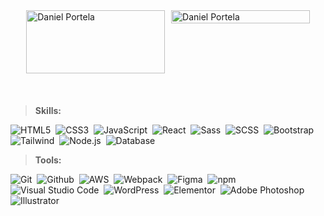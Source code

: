 <div style="display: flex; flex-wrap: wrap; justify-content: center;">
    <div style="width: 44%; margin-left: 2%; margin-right: 2%; margin-bottom: 20px;">
        <img src="https://github-readme-stats.vercel.app/api?username=daniel-portela&show_icons=true&theme=blue_navy&show_icons=true&count_private=true&hide_border=true&role=OWNER,ORGANIZATION_MEMBER,COLLABORATOR" width="100%" alt="Daniel Portela">
    </div>
    <div style="width: 44%; margin-right: 2%; margin-bottom: 100px;">
        <img src="https://github-readme-streak-stats.herokuapp.com?user=daniel-portela&theme=blue_navy&hide_border=true&date_format=M%20j%5B%2C%20Y%5D" width="100%" alt="Daniel Portela">
    </div>
</div><br>


> <b>Skills:</b>

![HTML5](https://img.shields.io/badge/-HTML5-0D1117?style=for-the-badge&logo=html5&labelColor=0D1117)&nbsp;
![CSS3](https://img.shields.io/badge/-CSS3-0D1117?style=for-the-badge&logo=CSS3&logoColor=blue&labelColor=0D1117)&nbsp;
![JavaScript](https://img.shields.io/badge/-JavaScript-0D1117?style=for-the-badge&logo=javascript&logoColor=F7DF1E&labelColor=0D1117)&nbsp;
![React](https://img.shields.io/badge/-react-0D1117?style=for-the-badge&logo=react&logoColor=cyan&labelColor=0D1117)&nbsp;
![Sass](https://img.shields.io/badge/-Sass-0D1117?style=for-the-badge&logo=sass&logoColor=CC6699&labelColor=0D1117)&nbsp;
![SCSS](https://img.shields.io/badge/-SCSS-0D1117?style=for-the-badge&logo=sass&logoColor=CC6699&labelColor=0D1117)&nbsp;
![Bootstrap](https://img.shields.io/badge/-Bootstrap-0D1117?style=for-the-badge&logo=bootstrap&logoColor=563D7C&labelColor=0D1117)&nbsp;
![Tailwind](https://img.shields.io/badge/-tailwind-0D1117?style=for-the-badge&logo=tailwindcss&logoColor=cyan&labelColor=0D1117)&nbsp;
![Node.js](https://img.shields.io/badge/-Node.js-0D1117?style=for-the-badge&logo=node.js&logoColor=68A063&labelColor=0D1117)&nbsp;
![Database](https://img.shields.io/badge/-Database-0D1117?style=for-the-badge&logo=docker&logoColor=2496ED&labelColor=0D1117)&nbsp;
> <b>Tools:</b>

![Git](https://img.shields.io/badge/-git-0D1117?style=for-the-badge&logo=git&logoColor=FF4500&labelColor=0D1117)&nbsp; 
![Github](https://img.shields.io/badge/-github-0D1117?style=for-the-badge&logo=github&logoColor=white&labelColor=0D1117)&nbsp;
![AWS](https://img.shields.io/badge/-AWS-0D1117?style=for-the-badge&logo=amazonaws&logoColor=FF9900&labelColor=0D1117)&nbsp;
![Webpack](https://img.shields.io/badge/-webpack-0D1117?style=for-the-badge&logo=webpack&logoColor=8DD6F9&labelColor=0D1117)&nbsp;
![Figma](https://img.shields.io/badge/-figma-0D1117?style=for-the-badge&logo=figma&logoColor=F24E1E&labelColor=0D1117)&nbsp;
![npm](https://img.shields.io/badge/-npm-0D1117?style=for-the-badge&logo=npm&logoColor=CB3837&labelColor=0D1117)&nbsp;
![Visual Studio Code](https://img.shields.io/badge/-Visual%20Studio%20Code-0D1117?style=for-the-badge&logo=visual-studio-code&logoColor=007ACC&labelColor=0D1117)&nbsp;
![WordPress](https://img.shields.io/badge/-WordPress-0D1117?style=for-the-badge&logo=wordpress&logoColor=21759B&labelColor=0D1117)&nbsp;
![Elementor](https://img.shields.io/badge/-Elementor-0D1117?style=for-the-badge&logo=elementor&logoColor=EA4C89&labelColor=0D1117)&nbsp;
![Adobe Photoshop](https://img.shields.io/badge/-photoshop-0D1117?style=for-the-badge&logo=adobe-photoshop&logoColor=blue)&nbsp;
![Illustrator](https://img.shields.io/badge/-Illustrator-0D1117?style=for-the-badge&logo=adobe-illustrator&logoColor=FF9A00&labelColor=0D1117)&nbsp;
